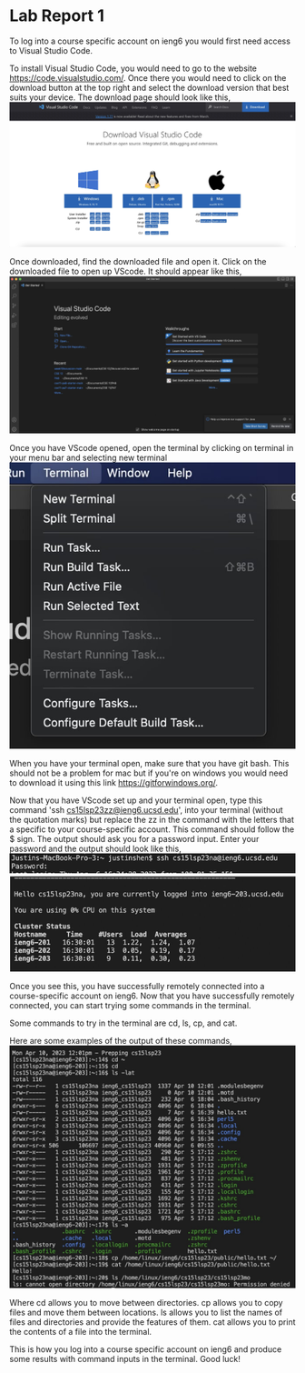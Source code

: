 # Lab Report 1 

To log into a course specific account on ieng6 you would first need access to Visual Studio Code.

To install Visual Studio Code, you would need to go to the website https://code.visualstudio.com/. 
Once there you would need to click on the download button at the top right and select the download version that best suits your device.
The download page should look like this,
![Image](VScodeDownload.jpg)

Once downloaded, find the downloaded file and open it. Click on the downloaded file to open up VScode. It should appear like this,
![Image](VScode.jpg)

Once you have VScode opened, open the terminal by clicking on terminal in your menu bar and selecting new terminal
![Image](Terminal.jpg)

When you have your terminal open, make sure that you have git bash. This should not be a problem for mac but if you're on windows you would need to download it using this link https://gitforwindows.org/.

Now that you have VScode set up and your terminal open, type this command 'ssh cs15lsp23zz@ieng6.ucsd.edu', into your terminal (without the quotation marks) but replace the zz in the command with the letters that a specific to your course-specific account. This command should follow the $ sign. The output should ask you for a password input. Enter your password and the output should look like this,
![Image](Password.jpg)
![Image](LogIn.jpg)

Once you see this, you have successfully remotely connected into a course-specific account on ieng6. Now that you have successfully remotely connected, you can start trying some commands in the terminal.

Some commands to try in the terminal are cd, ls, cp, and cat.
  
Here are some examples of the output of these commands,
![Image](Output.jpg)

Where cd allows you to move between directories. cp allows you to copy files and move them between locations. ls allows you to list the names of files and directories and provide the features of them. cat allows you to print the contents of a file into the terminal.

This is how you log into a course specific account on ieng6 and produce some results with command inputs in the terminal.
Good luck!
